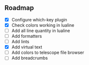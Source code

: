 ## Roadmap
- [x] Configure which-key plugin
- [x] Check colors working in lualine
- [ ] Add all line quantity in lualine
- [ ] Add formatters
- [ ] Add lints
- [x] Add virtual text
- [ ] Add colors to telescope file browser
- [ ] Add breadcrumbs
